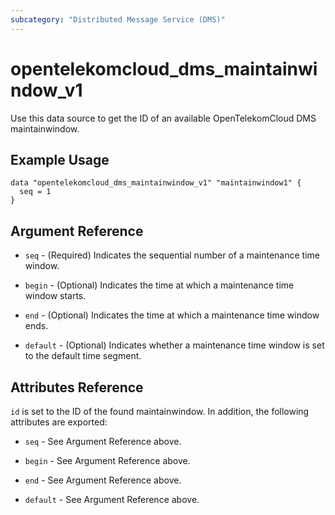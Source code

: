 ```yaml
---
subcategory: "Distributed Message Service (DMS)"
---
```


# opentelekomcloud_dms_maintainwindow_v1

Use this data source to get the ID of an available OpenTelekomCloud DMS maintainwindow.

## Example Usage

```hcl
data "opentelekomcloud_dms_maintainwindow_v1" "maintainwindow1" {
  seq = 1
}
```

## Argument Reference

* `seq` - (Required) Indicates the sequential number of a maintenance time window.

* `begin` - (Optional) Indicates the time at which a maintenance time window starts.

* `end` - (Optional) Indicates the time at which a maintenance time window ends.

* `default` - (Optional) Indicates whether a maintenance time window is set to the default time segment.

## Attributes Reference

`id` is set to the ID of the found maintainwindow. In addition, the following attributes are exported:

* `seq` - See Argument Reference above.

* `begin` - See Argument Reference above.

* `end` - See Argument Reference above.

* `default` - See Argument Reference above.

